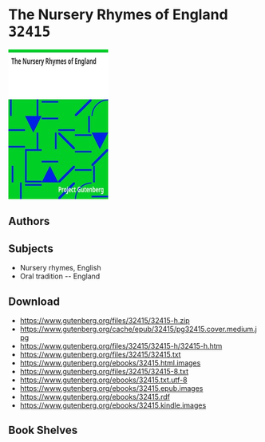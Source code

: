# The Nursery Rhymes of England <kbd>32415</kbd>

![](./cover.medium.jpg "")

## Authors



## Subjects


 - Nursery rhymes, English
 - Oral tradition -- England

## Download


 - https://www.gutenberg.org/files/32415/32415-h.zip
 - https://www.gutenberg.org/cache/epub/32415/pg32415.cover.medium.jpg
 - https://www.gutenberg.org/files/32415/32415-h/32415-h.htm
 - https://www.gutenberg.org/files/32415/32415.txt
 - https://www.gutenberg.org/ebooks/32415.html.images
 - https://www.gutenberg.org/files/32415/32415-8.txt
 - https://www.gutenberg.org/ebooks/32415.txt.utf-8
 - https://www.gutenberg.org/ebooks/32415.epub.images
 - https://www.gutenberg.org/ebooks/32415.rdf
 - https://www.gutenberg.org/ebooks/32415.kindle.images

## Book Shelves


